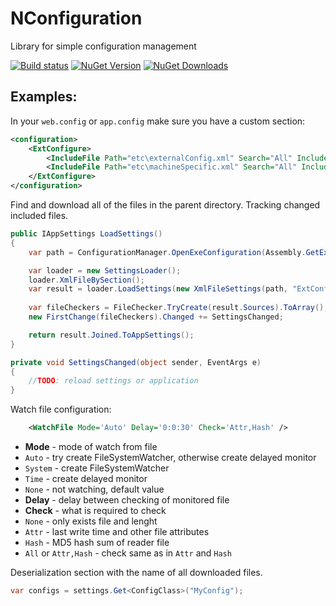 NConfiguration
===

Library for simple configuration management

[![Build status](https://ci.appveyor.com/api/projects/status/sxmvo3hgntuxivfj?svg=true)](https://ci.appveyor.com/project/ExM/nconfiguration)
[![NuGet Version](http://img.shields.io/nuget/v/NConfiguration.svg?style=flat)](https://www.nuget.org/packages/NConfiguration/) 
[![NuGet Downloads](http://img.shields.io/nuget/dt/NConfiguration.svg?style=flat)](https://www.nuget.org/packages/NConfiguration/)
 
Examples:
---

In your `web.config` or `app.config` make sure you have a custom section:

```xml
<configuration>
	<ExtConfigure>
		<IncludeFile Path="etc\externalConfig.xml" Search="All" Include="All" Required="true"/>
		<IncludeFile Path="etc\machineSpecific.xml" Search="All" Include="All" Required="true"/>
	</ExtConfigure>
</configuration>
```

Find and download all of the files in the parent directory.
Tracking changed included files.

```c# 
public IAppSettings LoadSettings()
{
	var path = ConfigurationManager.OpenExeConfiguration(Assembly.GetExecutingAssembly().Location).FilePath;

	var loader = new SettingsLoader();
	loader.XmlFileBySection();
	var result = loader.LoadSettings(new XmlFileSettings(path, "ExtConfigure"));
	
	var fileCheckers = FileChecker.TryCreate(result.Sources).ToArray();
	new FirstChange(fileCheckers).Changed += SettingsChanged;

	return result.Joined.ToAppSettings();
}

private void SettingsChanged(object sender, EventArgs e)
{
	//TODO: reload settings or application
}
```

Watch file configuration:

```xml
	<WatchFile Mode='Auto' Delay='0:0:30' Check='Attr,Hash' />
```

* **Mode** - mode of watch from file
 * `Auto` - try create FileSystemWatcher, otherwise create delayed monitor
 * `System` - create FileSystemWatcher
 * `Time` - create delayed monitor
 * `None` - not watching, default value
* **Delay** - delay between checking of monitored file
* **Check** - what is required to check
 * `None` - only exists file and lenght
 * `Attr` - last write time and other file attributes
 * `Hash` - MD5 hash sum of reader file
 * `All` or `Attr,Hash` - check same as in `Attr` and `Hash`

Deserialization section with the name of all downloaded files.

```c# 
var configs = settings.Get<ConfigClass>("MyConfig");
```
